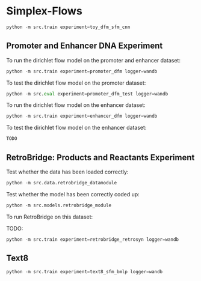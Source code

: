 # Simplex-Flows

```py
python -m src.train experiment=toy_dfm_sfm_cnn
```
## Promoter and Enhancer DNA Experiment

To run the dirichlet flow model on the promoter and enhancer dataset:

```py
python -m src.train experiment=promoter_dfm logger=wandb
```

To test the dirichlet flow model on the promoter dataset:

```py
python -m src.eval experiment=promoter_dfm_test logger=wandb
```

To run the dirichlet flow model on the enhancer dataset:

```py
python -m src.train experiment=enhancer_dfm logger=wandb
```

To test the dirichlet flow model on the enhancer dataset:

```py
TODO
```

## RetroBridge: Products and Reactants Experiment

Test whether the data has been loaded correctly:

```py
python -m src.data.retrobridge_datamodule
```

Test whether the model has been correctly coded up:

```py
python -m src.models.retrobridge_module
```


To run RetroBridge on this dataset:

TODO:

```py
python -m src.train experiment=retrobridge_retrosyn logger=wandb
```



## Text8

```py
python -m src.train experiment=text8_sfm_bmlp logger=wandb
```